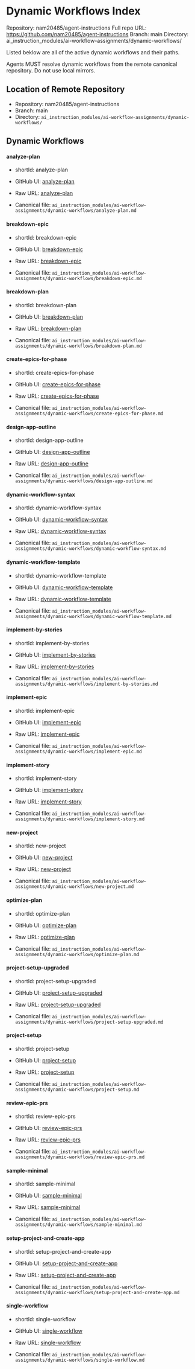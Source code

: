# Dynamic Workflows Index

Repository: nam20485/agent-instructions
Full repo URL: https://github.com/nam20485/agent-instructions
Branch: main
Directory: ai_instruction_modules/ai-workflow-assignments/dynamic-workflows/

Listed beklow are all of the active dynamic workflows and their paths.

Agents MUST resolve dynamic workflows from the remote canonical repository. Do not use local mirrors.

## Location of Remote Repository

- Repository: nam20485/agent-instructions
- Branch: main
- Directory: `ai_instruction_modules/ai-workflow-assignments/dynamic-workflows/`

## Dynamic Workflows 

#### analyze-plan

- shortId: analyze-plan

- GitHub UI: [analyze-plan](https://github.com/nam20485/agent-instructions/blob/main/ai_instruction_modules/ai-workflow-assignments/dynamic-workflows/analyze-plan.md)
- Raw URL:   [analyze-plan](https://raw.githubusercontent.com/nam20485/agent-instructions/main/ai_instruction_modules/ai-workflow-assignments/dynamic-workflows/analyze-plan.md)
- Canonical file: `ai_instruction_modules/ai-workflow-assignments/dynamic-workflows/analyze-plan.md`

#### breakdown-epic

- shortId: breakdown-epic

- GitHub UI: [breakdown-epic](https://github.com/nam20485/agent-instructions/blob/main/ai_instruction_modules/ai-workflow-assignments/dynamic-workflows/breakdown-epic.md)
- Raw URL:   [breakdown-epic](https://raw.githubusercontent.com/nam20485/agent-instructions/main/ai_instruction_modules/ai-workflow-assignments/dynamic-workflows/breakdown-epic.md)
- Canonical file: `ai_instruction_modules/ai-workflow-assignments/dynamic-workflows/breakdown-epic.md`

#### breakdown-plan

- shortId: breakdown-plan

- GitHub UI: [breakdown-plan](https://github.com/nam20485/agent-instructions/blob/main/ai_instruction_modules/ai-workflow-assignments/dynamic-workflows/breakdown-plan.md)
- Raw URL:   [breakdown-plan](https://raw.githubusercontent.com/nam20485/agent-instructions/main/ai_instruction_modules/ai-workflow-assignments/dynamic-workflows/breakdown-plan.md)
- Canonical file: `ai_instruction_modules/ai-workflow-assignments/dynamic-workflows/breakdown-plan.md`

#### create-epics-for-phase

- shortId: create-epics-for-phase

- GitHub UI: [create-epics-for-phase](https://github.com/nam20485/agent-instructions/blob/main/ai_instruction_modules/ai-workflow-assignments/dynamic-workflows/create-epics-for-phase.md)
- Raw URL:   [create-epics-for-phase](https://raw.githubusercontent.com/nam20485/agent-instructions/main/ai_instruction_modules/ai-workflow-assignments/dynamic-workflows/create-epics-for-phase.md)
- Canonical file: `ai_instruction_modules/ai-workflow-assignments/dynamic-workflows/create-epics-for-phase.md`

#### design-app-outline

- shortId: design-app-outline

- GitHub UI: [design-app-outline](https://github.com/nam20485/agent-instructions/blob/main/ai_instruction_modules/ai-workflow-assignments/dynamic-workflows/design-app-outline.md)
- Raw URL:   [design-app-outline](https://raw.githubusercontent.com/nam20485/agent-instructions/main/ai_instruction_modules/ai-workflow-assignments/dynamic-workflows/design-app-outline.md)
- Canonical file: `ai_instruction_modules/ai-workflow-assignments/dynamic-workflows/design-app-outline.md`

#### dynamic-workflow-syntax

- shortId: dynamic-workflow-syntax

- GitHub UI: [dynamic-workflow-syntax](https://github.com/nam20485/agent-instructions/blob/main/ai_instruction_modules/ai-workflow-assignments/dynamic-workflows/dynamic-workflow-syntax.md)
- Raw URL:   [dynamic-workflow-syntax](https://raw.githubusercontent.com/nam20485/agent-instructions/main/ai_instruction_modules/ai-workflow-assignments/dynamic-workflows/dynamic-workflow-syntax.md)
- Canonical file: `ai_instruction_modules/ai-workflow-assignments/dynamic-workflows/dynamic-workflow-syntax.md`

#### dynamic-workflow-template

- shortId: dynamic-workflow-template

- GitHub UI: [dynamic-workflow-template](https://github.com/nam20485/agent-instructions/blob/main/ai_instruction_modules/ai-workflow-assignments/dynamic-workflows/dynamic-workflow-template.md)
- Raw URL:   [dynamic-workflow-template](https://raw.githubusercontent.com/nam20485/agent-instructions/main/ai_instruction_modules/ai-workflow-assignments/dynamic-workflows/dynamic-workflow-template.md)
- Canonical file: `ai_instruction_modules/ai-workflow-assignments/dynamic-workflows/dynamic-workflow-template.md`

#### implement-by-stories

- shortId: implement-by-stories

- GitHub UI: [implement-by-stories](https://github.com/nam20485/agent-instructions/blob/main/ai_instruction_modules/ai-workflow-assignments/dynamic-workflows/implement-by-stories.md)
- Raw URL:   [implement-by-stories](https://raw.githubusercontent.com/nam20485/agent-instructions/main/ai_instruction_modules/ai-workflow-assignments/dynamic-workflows/implement-by-stories.md)
- Canonical file: `ai_instruction_modules/ai-workflow-assignments/dynamic-workflows/implement-by-stories.md`

#### implement-epic

- shortId: implement-epic

- GitHub UI: [implement-epic](https://github.com/nam20485/agent-instructions/blob/main/ai_instruction_modules/ai-workflow-assignments/dynamic-workflows/implement-epic.md)
- Raw URL:   [implement-epic](https://raw.githubusercontent.com/nam20485/agent-instructions/main/ai_instruction_modules/ai-workflow-assignments/dynamic-workflows/implement-epic.md)
- Canonical file: `ai_instruction_modules/ai-workflow-assignments/dynamic-workflows/implement-epic.md`

#### implement-story

- shortId: implement-story

- GitHub UI: [implement-story](https://github.com/nam20485/agent-instructions/blob/main/ai_instruction_modules/ai-workflow-assignments/dynamic-workflows/implement-story.md)
- Raw URL:   [implement-story](https://raw.githubusercontent.com/nam20485/agent-instructions/main/ai_instruction_modules/ai-workflow-assignments/dynamic-workflows/implement-story.md)
- Canonical file: `ai_instruction_modules/ai-workflow-assignments/dynamic-workflows/implement-story.md`

#### new-project

- shortId: new-project

- GitHub UI: [new-project](https://github.com/nam20485/agent-instructions/blob/main/ai_instruction_modules/ai-workflow-assignments/dynamic-workflows/new-project.md)
- Raw URL:   [new-project](https://raw.githubusercontent.com/nam20485/agent-instructions/main/ai_instruction_modules/ai-workflow-assignments/dynamic-workflows/new-project.md)
- Canonical file: `ai_instruction_modules/ai-workflow-assignments/dynamic-workflows/new-project.md`

#### optimize-plan

- shortId: optimize-plan

- GitHub UI: [optimize-plan](https://github.com/nam20485/agent-instructions/blob/main/ai_instruction_modules/ai-workflow-assignments/dynamic-workflows/optimize-plan.md)
- Raw URL:   [optimize-plan](https://raw.githubusercontent.com/nam20485/agent-instructions/main/ai_instruction_modules/ai-workflow-assignments/dynamic-workflows/optimize-plan.md)
- Canonical file: `ai_instruction_modules/ai-workflow-assignments/dynamic-workflows/optimize-plan.md`

#### project-setup-upgraded

- shortId: project-setup-upgraded

- GitHub UI: [project-setup-upgraded](https://github.com/nam20485/agent-instructions/blob/main/ai_instruction_modules/ai-workflow-assignments/dynamic-workflows/project-setup-upgraded.md)
- Raw URL:   [project-setup-upgraded](https://raw.githubusercontent.com/nam20485/agent-instructions/main/ai_instruction_modules/ai-workflow-assignments/dynamic-workflows/project-setup-upgraded.md)
- Canonical file: `ai_instruction_modules/ai-workflow-assignments/dynamic-workflows/project-setup-upgraded.md`

#### project-setup

- shortId: project-setup

- GitHub UI: [project-setup](https://github.com/nam20485/agent-instructions/blob/main/ai_instruction_modules/ai-workflow-assignments/dynamic-workflows/project-setup.md)
- Raw URL:   [project-setup](https://raw.githubusercontent.com/nam20485/agent-instructions/main/ai_instruction_modules/ai-workflow-assignments/dynamic-workflows/project-setup.md)
- Canonical file: `ai_instruction_modules/ai-workflow-assignments/dynamic-workflows/project-setup.md`

#### review-epic-prs

- shortId: review-epic-prs

- GitHub UI: [review-epic-prs](https://github.com/nam20485/agent-instructions/blob/main/ai_instruction_modules/ai-workflow-assignments/dynamic-workflows/review-epic-prs.md)
- Raw URL:   [review-epic-prs](https://raw.githubusercontent.com/nam20485/agent-instructions/main/ai_instruction_modules/ai-workflow-assignments/dynamic-workflows/review-epic-prs.md)
- Canonical file: `ai_instruction_modules/ai-workflow-assignments/dynamic-workflows/review-epic-prs.md`

#### sample-minimal

- shortId: sample-minimal

- GitHub UI: [sample-minimal](https://github.com/nam20485/agent-instructions/blob/main/ai_instruction_modules/ai-workflow-assignments/dynamic-workflows/sample-minimal.md)
- Raw URL:   [sample-minimal](https://raw.githubusercontent.com/nam20485/agent-instructions/main/ai_instruction_modules/ai-workflow-assignments/dynamic-workflows/sample-minimal.md)
- Canonical file: `ai_instruction_modules/ai-workflow-assignments/dynamic-workflows/sample-minimal.md`

#### setup-project-and-create-app

- shortId: setup-project-and-create-app

- GitHub UI: [setup-project-and-create-app](https://github.com/nam20485/agent-instructions/blob/main/ai_instruction_modules/ai-workflow-assignments/dynamic-workflows/setup-project-and-create-app.md)
- Raw URL:   [setup-project-and-create-app](https://raw.githubusercontent.com/nam20485/agent-instructions/main/ai_instruction_modules/ai-workflow-assignments/dynamic-workflows/setup-project-and-create-app.md)
- Canonical file: `ai_instruction_modules/ai-workflow-assignments/dynamic-workflows/setup-project-and-create-app.md`

#### single-workflow

- shortId: single-workflow

- GitHub UI: [single-workflow](https://github.com/nam20485/agent-instructions/blob/main/ai_instruction_modules/ai-workflow-assignments/dynamic-workflows/single-workflow.md)
- Raw URL:   [single-workflow](https://raw.githubusercontent.com/nam20485/agent-instructions/main/ai_instruction_modules/ai-workflow-assignments/dynamic-workflows/single-workflow.md)
- Canonical file: `ai_instruction_modules/ai-workflow-assignments/dynamic-workflows/single-workflow.md`

